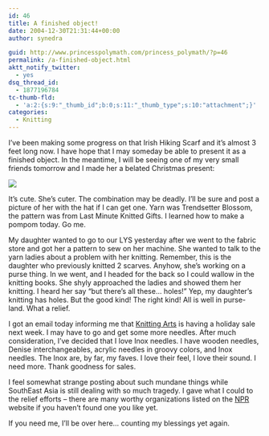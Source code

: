 ```yaml
---
id: 46
title: A finished object!
date: 2004-12-30T21:31:44+00:00
author: synedra

guid: http://www.princesspolymath.com/princess_polymath/?p=46
permalink: /a-finished-object.html
aktt_notify_twitter:
  - yes
dsq_thread_id:
  - 1877196784
tc-thumb-fld:
  - 'a:2:{s:9:"_thumb_id";b:0;s:11:"_thumb_type";s:10:"attachment";}'
categories:
  - Knitting
---
```

I&#8217;ve been making some progress on that Irish Hiking Scarf and it&#8217;s almost 3 feet long now. I have hope that I may someday be able to present it as a finished object. In the meantime, I will be seeing one of my very small friends tomorrow and I made her a belated Christmas present:
  
![](http://www.perlgoddess.com/blog/images/Kaily_hat.jpg)
  
It&#8217;s cute. She&#8217;s cuter. The combination may be deadly. I&#8217;ll be sure and post a picture of her with the hat if I can get one. Yarn was Trendsetter Blossom, the pattern was from Last Minute Knitted Gifts. I learned how to make a pompom today. Go me.
  
My daughter wanted to go to our LYS yesterday after we went to the fabric store and got her a pattern to sew on her machine. She wanted to talk to the yarn ladies about a problem with her knitting. Remember, this is the daughter who previously knitted 2 scarves. Anyhow, she&#8217;s working on a purse thing. In we went, and I headed for the back so I could wallow in the knitting books. She shyly approached the ladies and showed them her knitting. I heard her say &#8220;but there&#8217;s all these&#8230; holes!&#8221; Yep, my daughter&#8217;s knitting has holes. But the good kind! The right kind! All is well in purse-land. What a relief.
  
I got an email today informing me that [Knitting Arts](http://www.goknit.com/) is having a holiday sale next week. I may have to go and get some more needles. After much consideration, I&#8217;ve decided that I love Inox needles. I have wooden needles, Denise interchangeables, acrylic needles in groovy colors, and Inox needles. The Inox are, by far, my faves. I love their feel, I love their sound. I need more. Thank goodness for sales.
  
I feel somewhat strange posting about such mundane things while SouthEast Asia is still dealing with so much tragedy. I gave what I could to the relief efforts &#8211; there are many worthy organizations listed on the [NPR](http://www.npr.org/templates/story/story.php?storyId=4248155) website if you haven&#8217;t found one you like yet.
  
If you need me, I&#8217;ll be over here&#8230; counting my blessings yet again.
